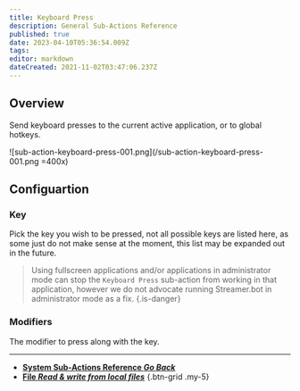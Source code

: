 ```yaml
---
title: Keyboard Press
description: General Sub-Actions Reference
published: true
date: 2023-04-10T05:36:54.009Z
tags: 
editor: markdown
dateCreated: 2021-11-02T03:47:06.237Z
---
```


## Overview
Send keyboard presses to the current active application, or to global hotkeys.

![sub-action-keyboard-press-001.png](/sub-action-keyboard-press-001.png =400x)

## Configuartion
### Key
Pick the key you wish to be pressed, not all possible keys are listed here, as some just do not make sense at the moment, this list may be expanded out in the future.

> Using fullscreen applications and/or applications in administrator mode can stop the `Keyboard Press` sub-action from working in that application, however we do not advocate running Streamer.bot in administrator mode as a fix.
{.is-danger}

### Modifiers
The modifier to press along with the key.

---

- [<i class="mdi mdi-chevron-left"></i>**System Sub-Actions Reference *Go Back***](/Sub-Actions/System)  
- [<i class="mdi mdi-file-code primary--text"></i>**File *Read &amp; write from local files***](/Sub-Actions/File)
{.btn-grid .my-5}